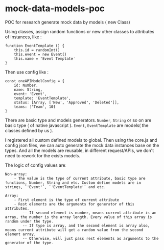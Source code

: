 # mock-data-models-poc
POC for research generate mock data by models ( new Class)


Using classes, assign random functions or new other classes to attributes of instances, like :
```
function EventTemplate () {
	this.id = randomInt()
	this.event = new Event()
	this.name = 'Event Template'
}
```

Then use config like :
```
const oneAPIModelConfig = {
	id: Number,
	name: String,
	event: 'Event',
	template: 'EventTemplate',
	status: [Array, ['New', 'Approved', 'Deleted']],
	teams: ['Team', 10]
}
```

There are basic type and models generators.
`Number`, `String` or so on are basic type ( of native javascript ).
`Event`, `EventTemplate` are models( the classes defined by us ).

I registered all custom defined models to global.
Then using the core.js and config json files, we can auto generate the mock data instances base on the types.
And all the models are reusable, in different request/APIs, we don't need to rework for the exists models.

The logic of config values are:
```
Non-array:
	- The value is the type of current attribute, basic type are functions, Number, String and etc. Custom define models are in strings, `'Event'`, `'EventTemplate'` and etc.

Array:
	- First element is the type of current attribute
	- Rest elements are the arguments for generator of this attributes.
		-- If second element is number, means current attribute is an array, the number is the array length. Every value of this array is random under the type.
		-- If type is array, and the second element is array also, means current attribute will get a random value from the second element array.
		-- Otherwise, will just pass rest elememts as arguments to the generator of the type.
```